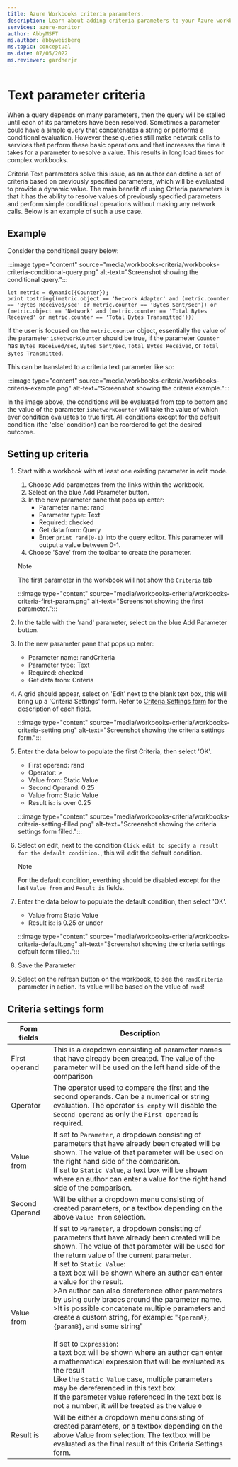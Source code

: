 ```yaml
---
title: Azure Workbooks criteria parameters.
description: Learn about adding criteria parameters to your Azure workbook.
services: azure-monitor
author: AbbyMSFT
ms.author: abbyweisberg
ms.topic: conceptual
ms.date: 07/05/2022
ms.reviewer: gardnerjr
---
```


# Text parameter criteria

When a query depends on many parameters, then the query will be stalled until each of its parameters have been resolved. Sometimes a parameter could have a simple query that concatenates a string or performs a conditional evaluation. However these queries still make network calls to services that perform these basic operations and that increases the time it takes for a parameter to resolve a value. This results in long load times for complex workbooks.

Criteria Text parameters solve this issue, as an author can define a set of criteria based on previously specified parameters, which will be evaluated to provide a dynamic value. The main benefit of using Criteria parameters is that it has the ability to resolve values of previously specified parameters and perform simple conditional operations without making any network calls. Below is an example of such a use case.

## Example
Consider the conditional query below:

:::image type="content" source="media/workbooks-criteria/workbooks-criteria-conditional-query.png" alt-text="Screenshot showing the conditional query.":::

```
let metric = dynamic({Counter});
print tostring((metric.object == 'Network Adapter' and (metric.counter == 'Bytes Received/sec' or metric.counter == 'Bytes Sent/sec')) or (metric.object == 'Network' and (metric.counter == 'Total Bytes Received' or metric.counter == 'Total Bytes Transmitted')))
```

If the user is focused on the `metric.counter` object, essentially the value of the parameter `isNetworkCounter` should be true, if the parameter `Counter` has `Bytes Received/sec`, `Bytes Sent/sec`, `Total Bytes Received`, or `Total Bytes Transmitted`.

This can be translated to a criteria text parameter like so:

:::image type="content" source="media/workbooks-criteria/workbooks-criteria-example.png" alt-text="Screenshot showing the criteria example.":::

In the image above, the conditions will be evaluated from top to bottom and the value of the parameter `isNetworkCounter` will take the value of which ever condition evaluates to true first. All conditions except for the default condition (the 'else' condition) can be reordered to get the desired outcome.

## Setting up criteria
1. Start with a workbook with at least one existing parameter in edit mode.
    1. Choose Add parameters from the links within the workbook.
    1. Select on the blue Add Parameter button.
    1. In the new parameter pane that pops up enter:
        - Parameter name: rand
        - Parameter type: Text
        - Required: checked
        - Get data from: Query
        - Enter `print rand(0-1)` into the query editor. This parameter will output a value between 0-1.
    1. Choose 'Save' from the toolbar to create the parameter. 

    > [!NOTE]
    > The first parameter in the workbook will not show the `Criteria` tab

     :::image type="content" source="media/workbooks-criteria/workbooks-criteria-first-param.png" alt-text="Screenshot showing the first parameter.":::

1. In the table with the 'rand' parameter, select on the blue Add Parameter button.
1. In the new parameter pane that pops up enter:
    - Parameter name: randCriteria
    - Parameter type: Text
    - Required: checked
    - Get data from: Criteria
1. A grid should appear, select on 'Edit' next to the blank text box, this will bring up a 'Criteria Settings' form. Refer to [Criteria Settings form](#criteria-settings-form) for the description of each field.

   :::image type="content" source="media/workbooks-criteria/workbooks-criteria-setting.png" alt-text="Screenshot showing the criteria settings form.":::

1. Enter the data below to populate the first Criteria, then select 'OK'.
    - First operand: rand
    - Operator: >
    - Value from: Static Value
    - Second Operand: 0.25
    - Value from: Static Value
    - Result is: is over 0.25

   :::image type="content" source="media/workbooks-criteria/workbooks-criteria-setting-filled.png" alt-text="Screenshot showing the criteria settings form filled.":::

1. Select on edit, next to the condition `Click edit to specify a result for the default condition.`, this will edit the default condition.

    > [!NOTE]
    > For the default condition, everthing should be disabled except for the last `Value from` and `Result is` fields.

1. Enter the data below to populate the default condition, then select 'OK'.
    - Value from: Static Value
    - Result is: is 0.25 or under

   :::image type="content" source="media/workbooks-criteria/workbooks-criteria-default.png" alt-text="Screenshot showing the criteria settings default form filled.":::

1. Save the Parameter
1. Select on the refresh button on the workbook, to see the `randCriteria` parameter in action. Its value will be based on the value of `rand`!

## Criteria settings form
|Form fields|Description|
|-----------|----------|
|First operand| This is a dropdown consisting of parameter names that have already been created. The value of the parameter will be used on the left hand side of the comparison |
|Operator|The operator used to compare the first and the second operands. Can be a numerical or string evaluation. The operator `is empty` will disable the `Second operand` as only the `First operand` is required.|
|Value from|If set to `Parameter`, a dropdown consisting of parameters that have already been created will be shown. The value of that parameter will be used on the right hand side of the comparison.<br/> If set to `Static Value`, a text box will be shown where an author can enter a value for the right hand side of the comparison.|
|Second Operand| Will be either a dropdown menu consisting of created parameters, or a textbox depending on the above `Value from` selection.|
|Value from|If set to `Parameter`, a dropdown consisting of parameters that have already been created will be shown. The value of that parameter will be used for the return value of the current parameter.<br/> If set to `Static Value`:<br>a text box will be shown where an author can enter a value for the result.<br>>An author can also dereference other parameters by using curly braces around the parameter name.<br>>It is possible concatenate multiple parameters and create a custom string, for example: "`{paramA}`, `{paramB}`, and some string" <br><br>If set to `Expression`:<br> a text box will be shown where an author can enter a mathematical expression that will be evaluated as the result<br>Like the `Static Value` case, multiple parameters may be dereferenced in this text box.<br>If the parameter value referenced in the text box is not a number, it will be treated as the value `0`|
|Result is| Will be either a dropdown menu consisting of created parameters, or a textbox depending on the above Value from selection. The textbox will be evaluated as the final result of this Criteria Settings form.
